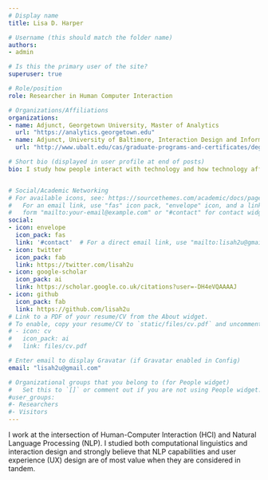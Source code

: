 ```yaml
---
# Display name
title: Lisa D. Harper

# Username (this should match the folder name)
authors:
- admin

# Is this the primary user of the site?
superuser: true

# Role/position
role: Researcher in Human Computer Interaction

# Organizations/Affiliations
organizations:
- name: Adjunct, Georgetown University, Master of Analytics
  url: "https://analytics.georgetown.edu"
- name: Adjunct, University of Baltimore, Interaction Design and Information Architecture (IDIA)
  url: "http://www.ubalt.edu/cas/graduate-programs-and-certificates/degree-programs/masters-interaction-design-and-information-architecture/"

# Short bio (displayed in user profile at end of posts)
bio: I study how people interact with technology and how technology affects behavior


# Social/Academic Networking
# For available icons, see: https://sourcethemes.com/academic/docs/page-builder/#icons
#   For an email link, use "fas" icon pack, "envelope" icon, and a link in the
#   form "mailto:your-email@example.com" or "#contact" for contact widget.
social:
- icon: envelope
  icon_pack: fas
  link: '#contact'  # For a direct email link, use "mailto:lisah2u@gmail.com".
- icon: twitter
  icon_pack: fab
  link: https://twitter.com/lisah2u
- icon: google-scholar
  icon_pack: ai
  link: https://scholar.google.co.uk/citations?user=-DH4eVQAAAAJ
- icon: github
  icon_pack: fab
  link: https://github.com/lisah2u
# Link to a PDF of your resume/CV from the About widget.
# To enable, copy your resume/CV to `static/files/cv.pdf` and uncomment the lines below.
# - icon: cv
#   icon_pack: ai
#   link: files/cv.pdf

# Enter email to display Gravatar (if Gravatar enabled in Config)
email: "lisah2u@gmail.com"

# Organizational groups that you belong to (for People widget)
#   Set this to `[]` or comment out if you are not using People widget.
#user_groups:
#- Researchers
#- Visitors
---
```


I work at the intersection of Human-Computer Interaction (HCI) and Natural Language Processing (NLP). I studied both computational linguistics and interaction design and strongly believe that NLP capabilities and user experience (UX) design are of most value when they are considered in tandem.
